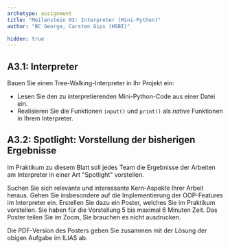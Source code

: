 ```yaml
---
archetype: assignment
title: "Meilenstein 03: Interpreter (Mini-Python)"
author: "BC George, Carsten Gips (HSBI)"

hidden: true
---
```



## A3.1: Interpreter

Bauen Sie einen Tree-Walking-Interpreter in Ihr Projekt ein:

*   Lesen Sie den zu interpretierenden Mini-Python-Code aus einer Datei ein.
*   Realisieren Sie die Funktionen `input()` und `print()` als _native_ Funktionen
    in Ihrem Interpreter.


## A3.2: Spotlight: Vorstellung der bisherigen Ergebnisse

Im Praktikum zu diesem Blatt soll jedes Team die Ergebnisse der Arbeiten am Interpreter
in einer Art "Spotlight" vorstellen.

Suchen Sie sich relevante und interessante Kern-Aspekte Ihrer Arbeit heraus. Gehen Sie
insbesondere auf die Implementierung der OOP-Features im Interpreter ein. Erstellen Sie
dazu ein Poster, welches Sie im Praktikum vorstellen. Sie haben für die Vorstellung 5
bis maximal 6 Minuten Zeit. Das Poster teilen Sie im Zoom, Sie brauchen es nicht ausdrucken.

Die PDF-Version des Posters geben Sie zusammen mit der Lösung der obigen Aufgabe im ILIAS
ab.
